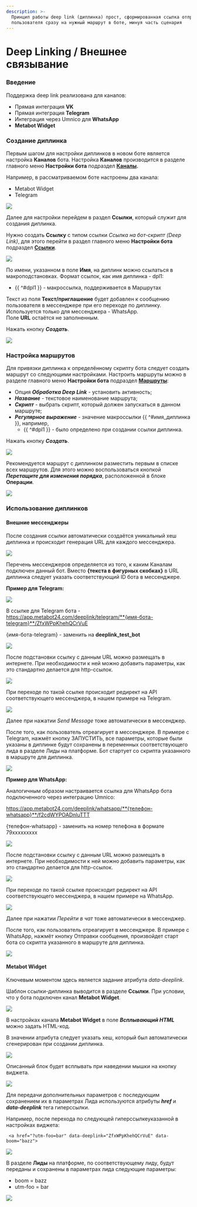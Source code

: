 ```yaml
---
description: >-
  Принцип работы deep link (диплинка) прост, сформированная ссылка отправляет
  пользователя сразу на нужный маршрут в боте, минуя часть сценария
---
```


# Deep Linking / Внешнее связывание

### Введение

Поддержка deep link реализована для каналов:

* Прямая интеграция **VK**
* Прямая интеграция **Telegram**
* Интеграция через Umnico для **WhatsApp**
* **Metabot Widget**

### Создание диплинка

Первым шагом для настройки диплинков в новом боте является настройка **Каналов** бота. Настройка **Каналов** производится в разделе главного меню **Настройки бота** подраздел [**Каналы**](https://app.metabot24.com/bot-channel)**.**

Например, в рассматриваемом боте настроены два канала:

* Metabot Widget
* Telegram

![](.gitbook/assets/izobrazhenie%20%28449%29.png)

Далее для настройки перейдем в раздел **Ссылки**, который  служит для создания диплинка.

Нужно создать **Ссылку** с типом ссылки _Ссылка на бот-скрипт \(Deep Link\)_, для этого перейти в раздел главного меню **Настройки бота** подраздел [**Ссылки**](https://app.metabot24.com/link).

![](.gitbook/assets/izobrazhenie%20%28434%29.png)

По имени, указанном в поле **Имя**, на диплинк можно ссылаться в макроподстановках. Формат ссылок, как имя диплинка - dpl1:

* {{ ^\#dpl1 }} - макроссылка, поддерживается в Маршрутах

Текст из поля **Текст/приглашение** будет добавлен к сообщению пользователя в мессенджере при его переходе по диплинку. Используется только для мессенджера - WhatsApp.  
Поле **URL** остаётся не заполненным.

Нажать кнопку _**Создать**_.

![](.gitbook/assets/izobrazhenie%20%28441%29.png)

### Настройка маршрутов

Для привязки диплинка к определённому скрипту бота следует создать маршрут со следующими настройками. Настроить маршруты можно в разделе главного меню **Настройки бота** подраздел [**Маршруты**](https://app.metabot24.com/route): 

* Опция _**Обработка Deep Link**_ - установить активность;
* _**Название**_ - текстовое наименование маршрута;
* _**Скрипт**_ - выбрать скрипт, который должен запускаться в данном маршруте;
* _**Регулярное выражение**_ - значение макроссылки {{ ^\#имя\_диплинка }}, например, 
  * {{ ^\#dpl1 }} - было определено при создании ссылки диплинка. 

Нажать кнопку _**Создать**_.

![](.gitbook/assets/izobrazhenie%20%28445%29.png)

Рекомендуется маршрут с диплинком разместить первым в списке всех маршрутов. Для этого можно воспользоваться кнопкой _**Перетащите для изменения порядка**_, расположенной в блоке **Операции**.

![](.gitbook/assets/izobrazhenie%20%28435%29.png)

### Использование диплинков

#### Внешние мессенджеры

После создания ссылки автоматически создаётся уникальный хеш диплинка и происходит генерация URL для каждого мессенджера.

![](.gitbook/assets/izobrazhenie%20%28440%29.png)

Перечень мессенджеров определяется из того, к каким Каналам подключен данный бот. Вместо **{текста в фигурных скобках}** в URL диплинка следует указать соответствующий ID бота в мессенджере.

**Пример для Telegram:**

![](.gitbook/assets/izobrazhenie%20%28448%29.png)

В ссылке для Telegram бота - https://app.metabot24.com/deeplink/telegram/**{имя-бота-telegram}**/ZfxWPpKhehQCrVuE

{имя-бота-telegram}  - заменить на **deeplink\_test\_bot**

![](.gitbook/assets/izobrazhenie%20%28436%29.png)

После подстановки ссылку с данным URL можно размещать в интернете. При необходимости к ней можно добавить параметры, как это стандартно делается для http-ссылок.

![](.gitbook/assets/izobrazhenie%20%28442%29.png)

При переходе по такой ссылке происходит редирект на API соответствующего мессенджера, в нашем примере на Telegram.

![](.gitbook/assets/izobrazhenie%20%28450%29.png)

Далее при нажатии _Send Message_ тоже автоматически в мессенджер. 

После того, как пользователь отреагирует в мессенджере. В примере с Telegram, нажмёт кнопку ЗАПУСТИТЬ, все параметры, которые были указаны в диплинке будут сохранены в переменных соответствующего лида в разделе Лиды на платформе. Бот стартует со скрипта указанного в маршруте для диплинка.

![](.gitbook/assets/izobrazhenie%20%28438%29.png)

**Пример для WhatsApp:**

Аналогичным образом настраивается ссылка для WhatsApp бота подключенного через интеграцию Umnico: 

https://app.metabot24.com/deeplink/whatsapp/**{телефон-whatsapp}**/f2cdWYPOADnluTTT

{телефон-whatsapp} - заменить на номер телефона в формате 79ххххххххх

![](.gitbook/assets/izobrazhenie%20%28465%29.png)

После подстановки ссылку с данным URL можно размещать в интернете. При необходимости к ней можно добавить параметры, как это стандартно делается для http-ссылок.

![](.gitbook/assets/izobrazhenie%20%28460%29.png)

При переходе по такой ссылке происходит редирект на API соответствующего мессенджера, в нашем примере на WhatsApp.

![](.gitbook/assets/izobrazhenie%20%28456%29.png)

Далее при нажатии _Перейти в чат_ тоже автоматически в мессенджер. 

После того, как пользователь отреагирует в мессенджере. В примере с WhatsApp, нажмёт кнопку Отправки сообщения, произвойдет старт бота со скрипта указанного в маршруте для диплинка.

![](.gitbook/assets/izobrazhenie%20%28455%29.png)

#### Metabot Widget

Ключевым моментом здесь является задание атрибута _data-deeplink_. 

Шаблон ссылки-диплинка выводится в разделе **Ссылки**. При условии, что у бота подключен канал **Metabot Widget**.

![](.gitbook/assets/izobrazhenie%20%28452%29.png)

В настройках канала **Metabot Widget** в поле _**Всплывающий HTML**_ можно задать HTML-код.

В значении атрибута следует указать хеш, который был автоматически сгенерирован при создании диплинка.

![](.gitbook/assets/izobrazhenie%20%28454%29.png)

Описанный блок будет всплывать при наведении мышки на кнопку виджета.

![](.gitbook/assets/izobrazhenie%20%28443%29.png)

Для передачи дополнительных параметров с последующим сохранением их в параметрах Лида используются атрибуты _**href**_ и _**data-deeplink**_ тега гиперссылки.

Например, после перехода по следующей гиперссылкеуказанной в настройках виджета:

```text
 <a href="?utm-foo=bar" data-deeplink="ZfxWPpKhehQCrVuE" data-boom="bazz">
```

![](.gitbook/assets/izobrazhenie%20%28451%29.png)

В разделе **Лиды** на платформе, по соответствующему лиду, будут переданы и сохранены в параметрах лида следующие параметры:

* boom = bazz
* utm-foo = bar 

![](.gitbook/assets/izobrazhenie%20%28437%29.png)

